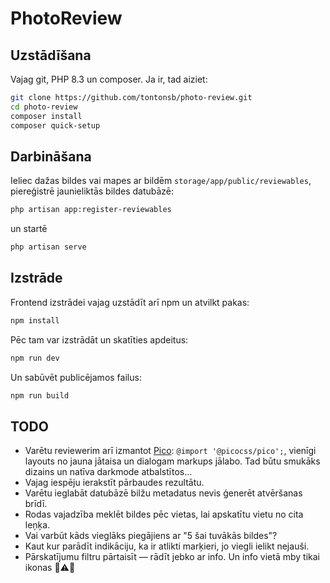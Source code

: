 # PhotoReview

## Uzstādīšana

Vajag git, PHP 8.3 un composer. Ja ir, tad aiziet:

```sh
git clone https://github.com/tontonsb/photo-review.git
cd photo-review
composer install
composer quick-setup
```

## Darbināšana

Ieliec dažas bildes vai mapes ar bildēm `storage/app/public/reviewables`,
piereģistrē jaunieliktās bildes datubāzē:

```sh
php artisan app:register-reviewables
```

un startē

```sh
php artisan serve
```

## Izstrāde

Frontend izstrādei vajag uzstādīt arī npm un atvilkt pakas:

```sh
npm install
```

Pēc tam var izstrādāt un skatīties apdeitus:

```sh
npm run dev
```

Un sabūvēt publicējamos failus:

```sh
npm run build
```

## TODO

- Varētu reviewerim arī izmantot [Pico](https://picocss.com/s): 
  `@import '@picocss/pico';`, vienīgi layouts no jauna jātaisa un dialogam
  markups jālabo. Tad būtu smukāks dizains un natīva darkmode atbalstītos...
- Vajag iespēju ierakstīt pārbaudes rezultātu.
- Varētu ieglabāt datubāzē bilžu metadatus nevis ģenerēt atvēršanas brīdī.
- Rodas vajadzība meklēt bildes pēc vietas, lai apskatītu vietu no cita leņķa.
- Vai varbūt kāds vieglāks piegājiens ar "5 šai tuvākās bildes"? 
- Kaut kur parādīt indikāciju, ka ir atlikti marķieri, jo viegli ielikt nejauši.
- Pārskatījumu filtru pārtaisīt — rādīt jebko ar info. Un info vietā mby tikai ikonas 💬⚠️📌
